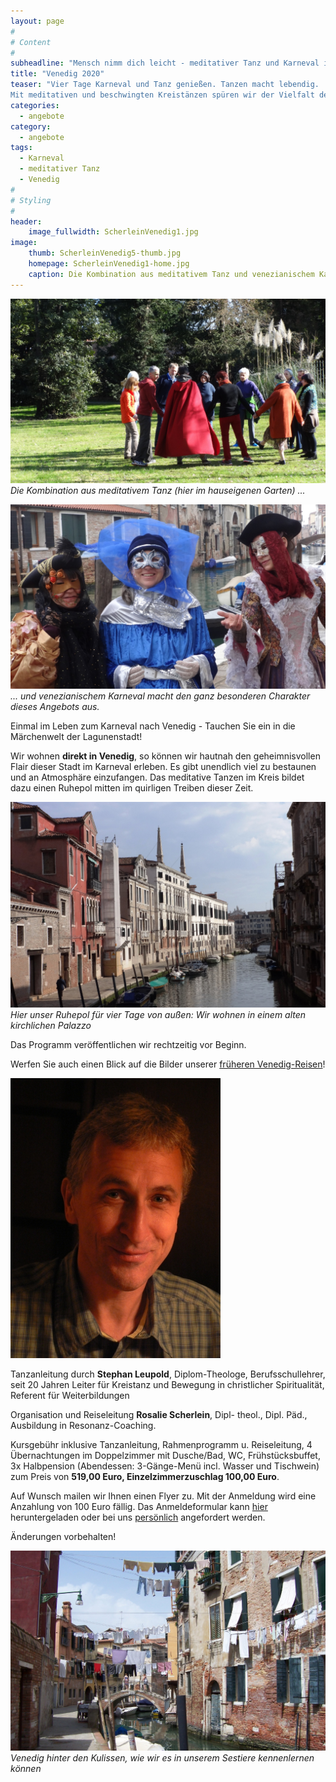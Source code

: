 ```yaml
---
layout: page
#
# Content
#
subheadline: "Mensch nimm dich leicht - meditativer Tanz und Karneval in Venedig vom 21. bis 25. Februar 2020"
title: "Venedig 2020"
teaser: "Vier Tage Karneval und Tanz genießen. Tanzen macht lebendig. 
Mit meditativen und beschwingten Kreistänzen spüren wir der Vielfalt des Lebens nach. Wir begegnen uns selbst, unserer Heiterkeit, Sehnsucht und Hoffnung im körperlichen Ausdruck der Bewegungen. In der Tanzgemeinschaft erfahren wir Lebensfreude und Inspiration, Leichtigkeit mischt sich mit Tiefgang."
categories:
  - angebote
category:
  - angebote
tags:
  - Karneval
  - meditativer Tanz
  - Venedig
#
# Styling
#
header:
    image_fullwidth: ScherleinVenedig1.jpg
image:
    thumb: ScherleinVenedig5-thumb.jpg
    homepage: ScherleinVenedig1-home.jpg
    caption: Die Kombination aus meditativem Tanz und venezianischem Karneval macht den ganz besonderen Charakter dieses Angebots aus. 
---
```

![Meditativer Tanz im hauseigenen Garten](/images/scherleinvenedig13.jpg)
*Die Kombination aus meditativem Tanz (hier im hauseigenen Garten) ...*

![Venezianischer Karneval](/images/scherleinvenedig14.jpg)
*... und venezianischem Karneval macht den ganz besonderen Charakter dieses Angebots aus.*

Einmal im Leben zum Karneval nach Venedig - Tauchen Sie ein in die Märchenwelt der Lagunenstadt!

Wir wohnen **direkt in Venedig**, so können wir hautnah den geheimnisvollen Flair dieser Stadt im Karneval erleben. Es gibt unendlich viel zu bestaunen und an Atmosphäre einzufangen. Das meditative Tanzen im Kreis bildet dazu einen Ruhepol mitten im quirligen Treiben dieser Zeit.

![Unser Palazzo von außen](/images/scherleinvenedig12.jpg)
*Hier unser Ruhepol für vier Tage von außen: Wir wohnen in einem alten kirchlichen Palazzo*

Das Programm veröffentlichen wir rechtzeitig vor Beginn.

Werfen Sie auch einen Blick auf die Bilder unserer [früheren Venedig-Reisen](/impressionen/venedig/)!

![Stephan Leupold](/images/stephan_leupold.jpg)

Tanzanleitung durch **Stephan Leupold**, Diplom-Theologe, Berufsschullehrer, seit 20 Jahren Leiter für Kreistanz und Bewegung in christlicher Spiritualität, Referent für Weiterbildungen

Organisation und Reiseleitung **Rosalie Scherlein**, Dipl- theol., Dipl. Päd., Ausbildung in Resonanz-Coaching.

Kursgebühr inklusive Tanzanleitung, Rahmenprogramm u. Reiseleitung, 4 Übernachtungen im Doppelzimmer mit Dusche/Bad, WC, Frühstücksbuffet, 3x Halbpension (Abendessen: 3-Gänge-Menü incl. Wasser und Tischwein) zum Preis von **519,00 Euro, Einzelzimmerzuschlag 100,00 Euro**. 

Auf Wunsch mailen wir Ihnen einen Flyer zu. Mit der Anmeldung wird eine Anzahlung von 100 Euro fällig. Das Anmeldeformular kann [hier](/anmeldung/) heruntergeladen oder bei uns [persönlich](/kontakt/) angefordert werden.

Änderungen vorbehalten!

![Venedig hinter den Kulissen](/images/ScherleinVenedig10.jpg)
*Venedig hinter den Kulissen, wie wir es in unserem Sestiere kennenlernen können*

